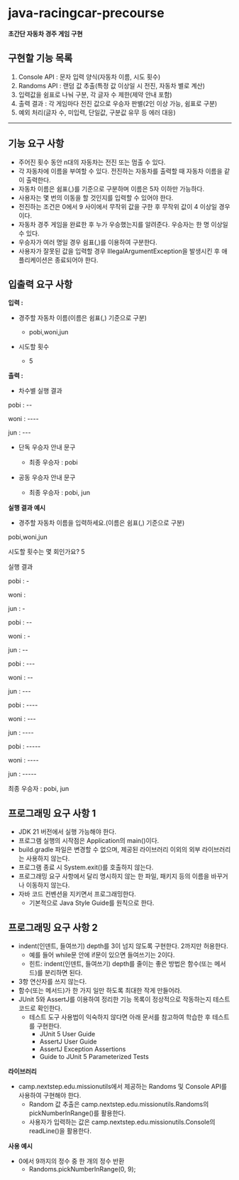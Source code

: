 # java-racingcar-precourse


**초간단 자동차 경주 게임 구현**

## 구현할 기능 목록

1. Console API : 문자 입력 양식(자동차 이름, 시도 횟수)
2. Randoms API : 랜덤 값 추출(특정 값 이상일 시 전진, 자동차 별로 계산)
3. 입력값을 쉼표로 나눠 구분, 각 글자 수 제한(제약 안내 포함)
4. 출력 결과 : 각 게임마다 전진 값으로 우승자 판별(2인 이상 가능, 쉼표로 구분)
5. 예외 처리(글자 수, 미입력, 단일값, 구분값 유무 등 에러 대응)

---

## 기능 요구 사항

* 주어진 횟수 동안 n대의 자동차는 전진 또는 멈출 수 있다.
* 각 자동차에 이름을 부여할 수 있다. 전진하는 자동차를 출력할 때 자동차 이름을 같이 출력한다.
* 자동차 이름은 쉼표(,)를 기준으로 구분하며 이름은 5자 이하만 가능하다.
* 사용자는 몇 번의 이동을 할 것인지를 입력할 수 있어야 한다.
* 전진하는 조건은 0에서 9 사이에서 무작위 값을 구한 후 무작위 값이 4 이상일 경우이다.
* 자동차 경주 게임을 완료한 후 누가 우승했는지를 알려준다. 우승자는 한 명 이상일 수 있다.
* 우승자가 여러 명일 경우 쉼표(,)를 이용하여 구분한다.
* 사용자가 잘못된 값을 입력할 경우 IllegalArgumentException을 발생시킨 후 애플리케이션은 종료되어야 한다.

## 입출력 요구 사항

**입력 :**
* 경주할 자동차 이름(이름은 쉼표(,) 기준으로 구분)
  * pobi,woni,jun

* 시도할 횟수
  * 5

**출력 :**
* 차수별 실행 결과

pobi : --
  
woni : ----
  
jun : ---

* 단독 우승자 안내 문구
    * 최종 우승자 : pobi

* 공동 우승자 안내 문구
    * 최종 우승자 : pobi, jun

**실행 결과 예시**
  * 경주할 자동차 이름을 입력하세요.(이름은 쉼표(,) 기준으로 구분)
    
pobi,woni,jun

시도할 횟수는 몇 회인가요?
5

실행 결과

pobi : -

woni :

jun : -


pobi : --

woni : -

jun : --


pobi : ---

woni : --

jun : ---


pobi : ----

woni : ---

jun : ----


pobi : -----

woni : ----

jun : -----


최종 우승자 : pobi, jun

## 프로그래밍 요구 사항 1

* JDK 21 버전에서 실행 가능해야 한다.
* 프로그램 실행의 시작점은 Application의 main()이다.
* build.gradle 파일은 변경할 수 없으며, 제공된 라이브러리 이외의 외부 라이브러리는 사용하지 않는다.
* 프로그램 종료 시 System.exit()를 호출하지 않는다.
* 프로그래밍 요구 사항에서 달리 명시하지 않는 한 파일, 패키지 등의 이름을 바꾸거나 이동하지 않는다.
* 자바 코드 컨벤션을 지키면서 프로그래밍한다.
  * 기본적으로 Java Style Guide를 원칙으로 한다.

## 프로그래밍 요구 사항 2

* indent(인덴트, 들여쓰기) depth를 3이 넘지 않도록 구현한다. 2까지만 허용한다.
  * 예를 들어 while문 안에 if문이 있으면 들여쓰기는 2이다.
  * 힌트: indent(인덴트, 들여쓰기) depth를 줄이는 좋은 방법은 함수(또는 메서드)를 분리하면 된다.
* 3항 연산자를 쓰지 않는다.
* 함수(또는 메서드)가 한 가지 일만 하도록 최대한 작게 만들어라.
* JUnit 5와 AssertJ를 이용하여 정리한 기능 목록이 정상적으로 작동하는지 테스트 코드로 확인한다.
  * 테스트 도구 사용법이 익숙하지 않다면 아래 문서를 참고하여 학습한 후 테스트를 구현한다.
    * JUnit 5 User Guide
    * AssertJ User Guide
    * AssertJ Exception Assertions
    * Guide to JUnit 5 Parameterized Tests

**라이브러리**
* camp.nextstep.edu.missionutils에서 제공하는 Randoms 및 Console API를 사용하여 구현해야 한다.
  * Random 값 추출은 camp.nextstep.edu.missionutils.Randoms의 pickNumberInRange()를 활용한다.
  * 사용자가 입력하는 값은 camp.nextstep.edu.missionutils.Console의 readLine()을 활용한다.

**사용 예시**
* 0에서 9까지의 정수 중 한 개의 정수 반환
  * Randoms.pickNumberInRange(0, 9);
